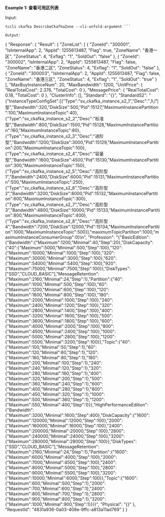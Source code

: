 **Example 1: 查看可用区列表**



Input: 

```
tccli ckafka DescribeCkafkaZone --cli-unfold-argument ```

Output: 
```
{
    "Response": {
        "Result": {
            "ZoneList": [
                {
                    "ZoneId": "300001",
                    "IsInternalApp": 2,
                    "AppId": 1255613487,
                    "Flag": true,
                    "ZoneName": "香港一区",
                    "ZoneStatus": 4,
                    "Exflag": "1",
                    "SoldOut": "false"
                },
                {
                    "ZoneId": "300002",
                    "IsInternalApp": 2,
                    "AppId": 1255613487,
                    "Flag": false,
                    "ZoneName": "香港二区",
                    "ZoneStatus": 4,
                    "Exflag": "1",
                    "SoldOut": "false"
                },
                {
                    "ZoneId": "300003",
                    "IsInternalApp": 2,
                    "AppId": 1255613487,
                    "Flag": false,
                    "ZoneName": "香港三区",
                    "ZoneStatus": 4,
                    "Exflag": "1",
                    "SoldOut": "true"
                }
            ],
            "MaxBuyInstanceNum": 20,
            "MaxBandwidth": 1200,
            "UnitPrice": {
                "RealTotalCost": 2.376,
                "TotalCost": 0
            },
            "MessagePrice": {
                "RealTotalCost": 0.18,
                "TotalCost": 0
            },
            "ClusterInfo": [],
            "Standard": "{}",
            "StandardS2": "{\"InstanceTypeConfigSet\":[{\"Type\":\"sv_ckafka_instance_s2_1\",\"Desc\":\"入门型\",\"Bandwidth\":320,\"DiskSize\":500,\"Pid\":15127,\"MaximumInstancePartition\":100,\"MaximumInstanceTopic\":40},{\"Type\":\"sv_ckafka_instance_s2_2\",\"Desc\":\"标准型\",\"Bandwidth\":800,\"DiskSize\":1500,\"Pid\":15128,\"MaximumInstancePartition\":160,\"MaximumInstanceTopic\":80},{\"Type\":\"sv_ckafka_instance_s2_3\",\"Desc\":\"进阶型\",\"Bandwidth\":1200,\"DiskSize\":3000,\"Pid\":15129,\"MaximumInstancePartition\":200,\"MaximumInstanceTopic\":100},{\"Type\":\"sv_ckafka_instance_s2_4\",\"Desc\":\"容量型\",\"Bandwidth\":1600,\"DiskSize\":4500,\"Pid\":15130,\"MaximumInstancePartition\":300,\"MaximumInstanceTopic\":150},{\"Type\":\"sv_ckafka_instance_s2_5\",\"Desc\":\"高阶型1\",\"Bandwidth\":2400,\"DiskSize\":6000,\"Pid\":15131,\"MaximumInstancePartition\":500,\"MaximumInstanceTopic\":250},{\"Type\":\"sv_ckafka_instance_s2_6\",\"Desc\":\"高阶型2\",\"Bandwidth\":3200,\"DiskSize\":8000,\"Pid\":15132,\"MaximumInstancePartition\":600,\"MaximumInstanceTopic\":300},{\"Type\":\"sv_ckafka_instance_s2_7\",\"Desc\":\"高阶型3\",\"Bandwidth\":4800,\"DiskSize\":10000,\"Pid\":15133,\"MaximumInstancePartition\":800,\"MaximumInstanceTopic\":400},{\"Type\":\"sv_ckafka_instance_s2_8\",\"Desc\":\"高阶型4\",\"Bandwidth\":7200,\"DiskSize\":12000,\"Pid\":15134,\"MaximumInstancePartition\":1000,\"MaximumInstanceTopic\":500}],\"maximumTopicPartition\":1000,\"maximumInstanceConsumerGroup\":0}\n",
            "Profession": "{\"BasicEdition\":{\"Bandwidth\":{\"Maximum\":1200,\"Minimal\":40,\"Step\":20},\"DiskCapacity\":{\"40\":{\"Maximum\":5000,\"Minimal\":500,\"Step\":100},\"120\":{\"Maximum\":10000,\"Minimal\":1000,\"Step\":100},\"320\":{\"Maximum\":30000,\"Minimal\":3000,\"Step\":100},\"620\":{\"Maximum\":54000,\"Minimal\":5400,\"Step\":100},\"920\":{\"Maximum\":75000,\"Minimal\":7500,\"Step\":100}},\"DiskTypes\":[\"SSD\",\"CLOUD_BASIC\"],\"MessageRetention\":{\"Maximum\":2160,\"Minimal\":24,\"Step\":1},\"Partition\":{\"40\":{\"Maximum\":1000,\"Minimal\":500,\"Step\":100},\"60\":{\"Maximum\":1200,\"Minimal\":600,\"Step\":100},\"120\":{\"Maximum\":1600,\"Minimal\":800,\"Step\":100},\"180\":{\"Maximum\":2000,\"Minimal\":1000,\"Step\":100},\"240\":{\"Maximum\":2400,\"Minimal\":1200,\"Step\":100},\"320\":{\"Maximum\":2800,\"Minimal\":1400,\"Step\":100},\"400\":{\"Maximum\":3200,\"Minimal\":1600,\"Step\":100},\"500\":{\"Maximum\":3600,\"Minimal\":1800,\"Step\":100},\"600\":{\"Maximum\":4000,\"Minimal\":2000,\"Step\":100},\"800\":{\"Maximum\":4500,\"Minimal\":2400,\"Step\":100},\"1000\":{\"Maximum\":5000,\"Minimal\":2800,\"Step\":100},\"1200\":{\"Maximum\":5500,\"Minimal\":3200,\"Step\":100}},\"Topic\":{\"40\":{\"Maximum\":100,\"Minimal\":50,\"Step\":1},\"60\":{\"Maximum\":120,\"Minimal\":60,\"Step\":1},\"120\":{\"Maximum\":160,\"Minimal\":80,\"Step\":1},\"180\":{\"Maximum\":200,\"Minimal\":100,\"Step\":1},\"240\":{\"Maximum\":240,\"Minimal\":120,\"Step\":1},\"320\":{\"Maximum\":280,\"Minimal\":160,\"Step\":1},\"400\":{\"Maximum\":320,\"Minimal\":200,\"Step\":1},\"500\":{\"Maximum\":360,\"Minimal\":240,\"Step\":1},\"600\":{\"Maximum\":400,\"Minimal\":280,\"Step\":1},\"800\":{\"Maximum\":450,\"Minimal\":320,\"Step\":1},\"1000\":{\"Maximum\":500,\"Minimal\":360,\"Step\":1},\"1200\":{\"Maximum\":550,\"Minimal\":400,\"Step\":1}}},\"HighPerformanceEdition\":{\"Bandwidth\":{\"Maximum\":3200,\"Minimal\":1600,\"Step\":400},\"DiskCapacity\":{\"1600\":{\"Maximum\":120000,\"Minimal\":12000,\"Step\":100},\"2000\":{\"Maximum\":160000,\"Minimal\":16000,\"Step\":100},\"2400\":{\"Maximum\":200000,\"Minimal\":20000,\"Step\":100},\"2800\":{\"Maximum\":240000,\"Minimal\":24000,\"Step\":100},\"3200\":{\"Maximum\":280000,\"Minimal\":28000,\"Step\":100}},\"DiskTypes\":[\"SSD\",\"CLOUD_BASIC\"],\"MessageRetention\":{\"Maximum\":2160,\"Minimal\":24,\"Step\":1},\"Partition\":{\"1600\":{\"Maximum\":6000,\"Minimal\":4000,\"Step\":100},\"2000\":{\"Maximum\":7000,\"Minimal\":4500,\"Step\":100},\"2400\":{\"Maximum\":8000,\"Minimal\":5000,\"Step\":100},\"2800\":{\"Maximum\":9000,\"Minimal\":5500,\"Step\":100},\"3200\":{\"Maximum\":10000,\"Minimal\":6000,\"Step\":100}},\"Topic\":{\"1600\":{\"Maximum\":600,\"Minimal\":500,\"Step\":1},\"2000\":{\"Maximum\":700,\"Minimal\":600,\"Step\":1},\"2400\":{\"Maximum\":800,\"Minimal\":700,\"Step\":1},\"2800\":{\"Maximum\":900,\"Minimal\":800,\"Step\":1},\"3200\":{\"Maximum\":1000,\"Minimal\":900,\"Step\":1}}}}",
            "Physical": "{}"
        },
        "RequestId": "4831a936-0a03-408e-9ffc-a813a11ad769"
    }
}
```


